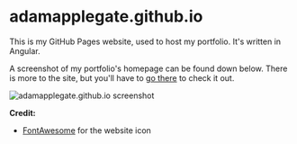 # adamapplegate.github.io
This is my GitHub Pages website, used to host my portfolio. It's written in Angular.

A screenshot of my portfolio's homepage can be found down below. There is more to the site, but you'll have to [go there](https://adamapplegate.github.io) to check it out.

![adamapplegate.github.io screenshot](https://adamapplegate.github.io/assets/img/read-me.png?raw=true "adamapplegate.github.io")

**Credit:**
* [FontAwesome](https://fontawesome.com/license) for the website icon 

